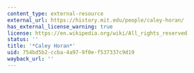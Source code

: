 ```yaml
---
content_type: external-resource
external_url: https://history.mit.edu/people/caley-horan/
has_external_license_warning: true
license: https://en.wikipedia.org/wiki/All_rights_reserved
status: ''
title: '*Caley Horan*'
uid: 754bd5b2-ccba-4a97-9f0e-f537337c9d19
wayback_url: ''
---
```


